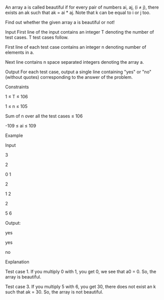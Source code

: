 An array a is called beautiful if for every pair of numbers ai, aj, (i ≠ j), there exists an ak such that ak = ai * aj. Note that k can be equal to i or j too.

Find out whether the given array a is beautiful or not!

Input
First line of the input contains an integer T denoting the number of test cases. T test cases follow.

First line of each test case contains an integer n denoting number of elements in a.

Next line contains n space separated integers denoting the array a.

Output
For each test case, output a single line containing "yes" or "no" (without quotes) corresponding to the answer of the problem.

Constraints

1 ≤ T ≤ 106

1 ≤ n ≤ 105

Sum of n over all the test cases ≤ 106

-109 ≤ ai ≤ 109

Example

Input

3

2

0 1

2

1 2

2

5 6

Output:

yes

yes

no

Explanation

Test case 1. If you multiply 0 with 1, you get 0, we see that a0 = 0. So, the array is beautiful.

Test case 3. If you multiply 5 with 6, you get 30, there does not exist an k such that ak = 30. So, the array is not beautiful.

